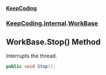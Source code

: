 #### [KeepCoding](index.md 'index')
### [KeepCoding.Internal](KeepCoding.Internal.md 'KeepCoding.Internal').[WorkBase](WorkBase.md 'KeepCoding.Internal.WorkBase')
## WorkBase.Stop() Method
Interrupts the thread.  
```csharp
public void Stop();
```
